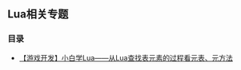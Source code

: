 ## Lua相关专题  

### 目录  
* [【游戏开发】小白学Lua——从Lua查找表元素的过程看元表、元方法](http://www.cnblogs.com/msxh/p/7745553.html)  

